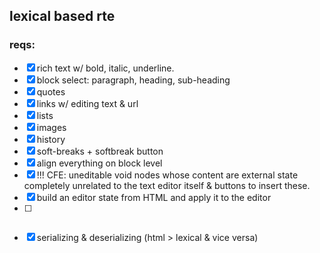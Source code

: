## lexical based rte

### reqs:

- [x] rich text w/ bold, italic, underline.
- [x] block select: paragraph, heading, sub-heading
- [x] quotes
- [x] links w/ editing text & url
- [x] lists
- [x] images
- [x] history
- [x] soft-breaks + softbreak button
- [x] align everything on block level
- [x] !!! CFE: uneditable void nodes whose content are external state completely unrelated to the text editor itself & buttons to insert these.
- [x] build an editor state from HTML and apply it to the editor
- [ ] ~~~"controlled" behaviour~~~
- [x] serializing & deserializing (html > lexical & vice versa)
